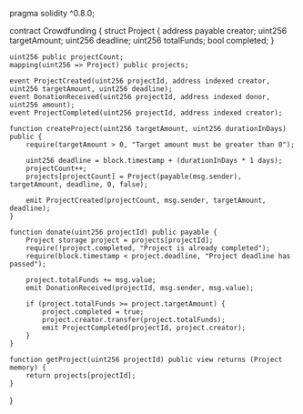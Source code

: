 



pragma solidity ^0.8.0;

contract Crowdfunding {
    struct Project {
        address payable creator;
        uint256 targetAmount;
        uint256 deadline;
        uint256 totalFunds;
        bool completed;
    }

    uint256 public projectCount;
    mapping(uint256 => Project) public projects;

    event ProjectCreated(uint256 projectId, address indexed creator, uint256 targetAmount, uint256 deadline);
    event DonationReceived(uint256 projectId, address indexed donor, uint256 amount);
    event ProjectCompleted(uint256 projectId, address indexed creator);

    function createProject(uint256 targetAmount, uint256 durationInDays) public {
        require(targetAmount > 0, "Target amount must be greater than 0");

        uint256 deadline = block.timestamp + (durationInDays * 1 days);
        projectCount++;
        projects[projectCount] = Project(payable(msg.sender), targetAmount, deadline, 0, false);

        emit ProjectCreated(projectCount, msg.sender, targetAmount, deadline);
    }

    function donate(uint256 projectId) public payable {
        Project storage project = projects[projectId];
        require(!project.completed, "Project is already completed");
        require(block.timestamp < project.deadline, "Project deadline has passed");

        project.totalFunds += msg.value;
        emit DonationReceived(projectId, msg.sender, msg.value);

        if (project.totalFunds >= project.targetAmount) {
            project.completed = true;
            project.creator.transfer(project.totalFunds);
            emit ProjectCompleted(projectId, project.creator);
        }
    }

    function getProject(uint256 projectId) public view returns (Project memory) {
        return projects[projectId];
    }
}
